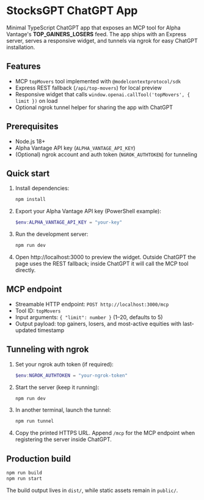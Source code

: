 # StocksGPT ChatGPT App

Minimal TypeScript ChatGPT app that exposes an MCP tool for Alpha Vantage's **TOP_GAINERS_LOSERS** feed. The app ships with an Express server, serves a responsive widget, and tunnels via ngrok for easy ChatGPT installation.

## Features
- MCP `topMovers` tool implemented with `@modelcontextprotocol/sdk`
- Express REST fallback (`/api/top-movers`) for local preview
- Responsive widget that calls `window.openai.callTool('topMovers', { limit })` on load
- Optional ngrok tunnel helper for sharing the app with ChatGPT

## Prerequisites
- Node.js 18+
- Alpha Vantage API key (`ALPHA_VANTAGE_API_KEY`)
- (Optional) ngrok account and auth token (`NGROK_AUTHTOKEN`) for tunneling

## Quick start
1. Install dependencies:
   ```bash
   npm install
   ```
2. Export your Alpha Vantage API key (PowerShell example):
   ```powershell
   $env:ALPHA_VANTAGE_API_KEY = "your-key"
   ```
3. Run the development server:
   ```bash
   npm run dev
   ```
4. Open http://localhost:3000 to preview the widget. Outside ChatGPT the page uses the REST fallback; inside ChatGPT it will call the MCP tool directly.

## MCP endpoint
- Streamable HTTP endpoint: `POST http://localhost:3000/mcp`
- Tool ID: `topMovers`
- Input arguments: `{ "limit": number }` (1–20, defaults to 5)
- Output payload: top gainers, losers, and most-active equities with last-updated timestamp

## Tunneling with ngrok
1. Set your ngrok auth token (if required):
   ```powershell
   $env:NGROK_AUTHTOKEN = "your-ngrok-token"
   ```
2. Start the server (keep it running):
   ```bash
   npm run dev
   ```
3. In another terminal, launch the tunnel:
   ```bash
   npm run tunnel
   ```
4. Copy the printed HTTPS URL. Append `/mcp` for the MCP endpoint when registering the server inside ChatGPT.

## Production build
```bash
npm run build
npm run start
```

The build output lives in `dist/`, while static assets remain in `public/`.
